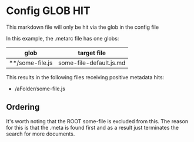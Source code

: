 # Config GLOB HIT
This markdown file will only be hit via the glob in the config file

In this example, the .metarc file has one globs:

| glob | target file |
| -- | -- |
| **/some-file.js | some-file-default.js.md |

This results in the following files receiving positive metadata hits:
- /aFolder/some-file.js

## Ordering
It's worth noting that the ROOT some-file is excluded from this. The reason for this is that the .meta is found first and as a result just terminates the search for more documents.